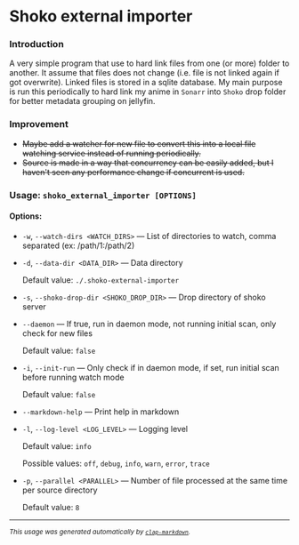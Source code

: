 # Shoko external importer

### **Introduction**

A very simple program that use to hard link files from one (or more) folder to another. It assume that files does not change (i.e. file is not linked again if got overwrite). Linked files is stored in a sqlite database. My main purpose is run this periodically to hard link my anime in `Sonarr` into `Shoko` drop folder for better metadata grouping on jellyfin.

### **Improvement**

- ~~Maybe add a watcher for new file to convert this into a local file watching service instead of running periodically.~~
- ~~Source is made in a way that concurrency can be easily added, but I haven't seen any performance change if concurrent is used.~~



### **Usage:** `shoko_external_importer [OPTIONS]`

#### **Options:**

* `-w`, `--watch-dirs <WATCH_DIRS>` — List of directories to watch, comma separated (ex: /path/1:/path/2)
* `-d`, `--data-dir <DATA_DIR>` — Data directory

  Default value: `./.shoko-external-importer`
* `-s`, `--shoko-drop-dir <SHOKO_DROP_DIR>` — Drop directory of shoko server
* `--daemon` — If true, run in daemon mode, not running initial scan, only check for new files

  Default value: `false`
* `-i`, `--init-run` — Only check if in daemon mode, if set, run initial scan before running watch mode

  Default value: `false`
* `--markdown-help` — Print help in markdown
* `-l`, `--log-level <LOG_LEVEL>` — Logging level

  Default value: `info`

  Possible values: `off`, `debug`, `info`, `warn`, `error`, `trace`

* `-p`, `--parallel <PARALLEL>` — Number of file processed at the same time per source directory

  Default value: `8`



<hr/>

<small><i>
    This usage was generated automatically by
    <a href="https://crates.io/crates/clap-markdown"><code>clap-markdown</code></a>.
</i></small>